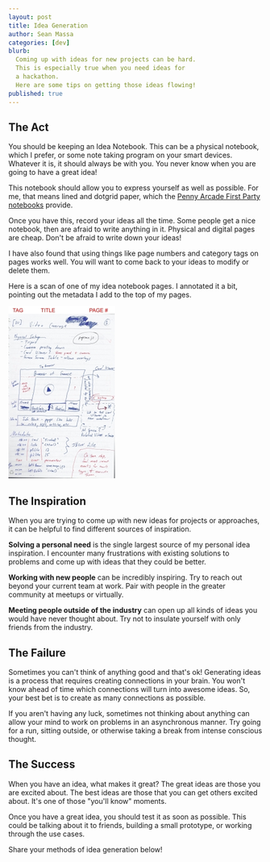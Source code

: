 ```yaml
---
layout: post
title: Idea Generation
author: Sean Massa
categories: [dev]
blurb:
  Coming up with ideas for new projects can be hard.
  This is especially true when you need ideas for
  a hackathon.
  Here are some tips on getting those ideas flowing!
published: true
---
```



## The Act

You should be keeping an Idea Notebook.
This can be a physical notebook, which I prefer,
or some note taking program on your smart devices.
Whatever it is, it should always be with you.
You never know when you are going to have a great idea!

This notebook should allow you to express yourself
as well as possible.
For me, that means lined and dotgrid paper,
which the
[Penny Arcade First Party notebooks](http://store.penny-arcade.com/products/first-party-notebook-set)
provide.

Once you have this, record your ideas all the time.
Some people get a nice notebook,
then are afraid to write anything in it.
Physical and digital pages are cheap.
Don't be afraid to write down your ideas!

I have also found that using things like
page numbers and category tags on pages
works well.
You will want to come back to your ideas
to modify or delete them.

Here is a scan of one of my idea notebook pages.
I annotated it a bit, pointing out
the metadata I add to the top of my pages.

<a class="figure" href="/images/notebook_page.jpg"><img src="/images/notebook_page_small.jpg"></a>


## The Inspiration

When you are trying to come up with new ideas
for projects or approaches,
it can be helpful to find different
sources of inspiration.

**Solving a personal need**
is the single largest source of
my personal idea inspiration.
I encounter many frustrations with
existing solutions to problems
and come up with ideas that they could be better.

**Working with new people**
can be incredibly inspiring.
Try to reach out beyond your current team at work.
Pair with people in the greater community
at meetups or virtually.

**Meeting people outside of the industry**
can open up all kinds of ideas
you would have never thought about.
Try not to insulate yourself with
only friends from the industry.


## The Failure

Sometimes you can't think of anything good
and that's ok!
Generating ideas is a process
that requires creating connections in your brain.
You won't know ahead of time which connections
will turn into awesome ideas.
So, your best bet is to create as many connections
as possible.

If you aren't having any luck,
sometimes not thinking about anything
can allow your mind to work on problems
in an asynchronous manner.
Try going for a run,
sitting outside,
or otherwise taking a break
from intense conscious thought.


## The Success

When you have an idea, what makes it great?
The great ideas are those you are excited about.
The best ideas are those that you can get others excited about.
It's one of those "you'll know" moments.

Once you have a great idea,
you should test it as soon as possible.
This could be talking about it to friends,
building a small prototype,
or working through the use cases.

Share your methods of idea generation below!
